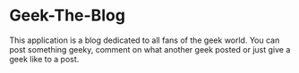 # Geek-The-Blog
This application is a blog dedicated to all fans of the geek world. You can post something geeky, comment on what another geek posted or just give a geek like to a post.
